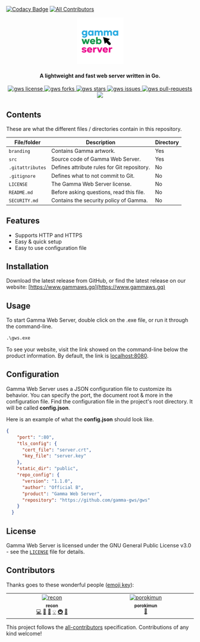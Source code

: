 
<!-- ALL-CONTRIBUTORS-BADGE:START - Do not remove or modify this section -->
[![Codacy Badge](https://api.codacy.com/project/badge/Grade/062e9fa1380e4f3fbb4d472cd0fa89fc)](https://app.codacy.com/gh/r1c0n/gws?utm_source=github.com&utm_medium=referral&utm_content=r1c0n/gws&utm_campaign=Badge_Grade)
[![All Contributors](https://img.shields.io/github/all-contributors/r1c0n/gws?color=ee8449&style=flat-square)](#contributors)
<!-- ALL-CONTRIBUTORS-BADGE:END -->

<p align="center">
    <a href="https://www.gammaws.gq" target="_blank">
        <img src="./branding/gws-wordmark-01.png" alt="logo" width="125"/>
    </a>
</p>

<h4 align="center">A lightweight and fast web server written in Go.</h4>

<p align="center">

<a href="https://github.com/r1c0n/gws/blob/main/LICENSE" target="blank">
<img src="https://img.shields.io/github/license/r1c0n/gws?style=flat-square" alt="gws license" />
</a>
<a href="https://github.com/r1c0n/gws/fork" target="blank">
<img src="https://img.shields.io/github/forks/r1c0n/gws?style=flat-square" alt="gws forks"/>
</a>
<a href="https://github.com/r1c0n/gws/stargazers" target="blank">
<img src="https://img.shields.io/github/stars/r1c0n/gws?style=flat-square" alt="gws stars"/>
</a>
<a href="https://github.com/r1c0n/gws/issues" target="blank">
<img src="https://img.shields.io/github/issues/r1c0n/gws?style=flat-square" alt="gws issues"/>
</a>
<a href="https://github.com/r1c0n/gws/pulls" target="blank">
<img src="https://img.shields.io/github/issues-pr/r1c0n/gws?style=flat-square" alt="gws pull-requests"/>
</a>
<a href="https://twitter.com/intent/tweet?text=👋%20Check%20out%20this%20amazing%20webserver!%20https://github.com/r1c0n/gws"><img src="https://img.shields.io/twitter/url?label=Share%20on%20Twitter&style=social&url=https%3A%2F%2Fgithub.com%2Fr1c0n%2Fgws"></a>
</p>

## Contents

These are what the different files / directories contain in this repository.

| File/folder       | Description                                | Directory |
|-------------------|--------------------------------------------|-----------|
| `branding`        | Contains Gamma artwork.                    | Yes       |
| `src`             | Source code of Gamma Web Server.           | Yes       |
| `.gitattributes`  | Defines attribute rules for Git repository.| No        |
| `.gitignore`      | Defines what to not commit to Git.         | No        |
| `LICENSE`         | The Gamma Web Server license.              | No        |
| `README.md`       | Before asking questions, read this file.   | No        |
| `SECURITY.md`     | Contains the security policy of Gamma.     | No        |

## Features

- Supports HTTP and HTTPS
- Easy & quick setup
- Easy to use configuration file

## Installation

Download the latest release from GitHub, or find the latest release on our website: [https://www.gammaws.gq](https://www.gammaws.gq)

## Usage

To start Gamma Web Server, double click on the .exe file, or run it through the command-line.

```cmd
.\gws.exe
```

To see your website, visit the link showed on the command-line below the product information. By default, the link is [localhost:8080](localhost:8080).

## Configuration

Gamma Web Server uses a JSON configuration file to customize its behavior. You can specify the port, the document root & more in the configuration file. Find the configuration file in the project's root directory. It will be called **config.json**.

Here is an example of what the **config.json** should look like.

```json
{
    "port": ":80",
    "tls_config": {
      "cert_file": "server.crt",
      "key_file": "server.key"
    },
    "static_dir": "public",
    "repo_config": {
      "version": "1.1.0",
      "author": "Official B",
      "product": "Gamma Web Server",
      "repository": "https://github.com/gamma-gws/gws"
    }
  }  
```

## License

Gamma Web Server is licensed under the GNU General Public License v3.0 - see the [`LICENSE`](LICENSE) file for details.

## Contributors

Thanks goes to these wonderful people ([emoji key](https://allcontributors.org/docs/en/emoji-key)):

<!-- ALL-CONTRIBUTORS-LIST:START - Do not remove or modify this section -->
<!-- prettier-ignore-start -->
<!-- markdownlint-disable -->
<table>
  <tbody>
    <tr>
      <td align="center" valign="top" width="14.28%"><a href="https://www.recon.best"><img src="https://avatars.githubusercontent.com/u/86677439?v=4?s=100" width="100px;" alt="recon"/><br /><sub><b>recon</b></sub></a><br /><a href="https://github.com/r1c0n/gws/commits?author=r1c0n" title="Code">💻</a> <a href="https://github.com/r1c0n/gws/commits?author=r1c0n" title="Documentation">📖</a> <a href="#design-r1c0n" title="Design">🎨</a> <a href="#example-r1c0n" title="Examples">💡</a> <a href="#infra-r1c0n" title="Infrastructure (Hosting, Build-Tools, etc)">🚇</a> <a href="https://github.com/r1c0n/gws/pulls?q=is%3Apr+reviewed-by%3Ar1c0n" title="Reviewed Pull Requests">👀</a></td>
      <td align="center" valign="top" width="14.28%"><a href="https://github.com/porokimun"><img src="https://avatars.githubusercontent.com/u/80103152?v=4?s=100" width="100px;" alt="porokimun"/><br /><sub><b>porokimun</b></sub></a><br /><a href="#design-porokimun" title="Design">🎨</a></td>
    </tr>
  </tbody>
</table>

<!-- markdownlint-restore -->
<!-- prettier-ignore-end -->

<!-- ALL-CONTRIBUTORS-LIST:END -->

This project follows the [all-contributors](https://github.com/all-contributors/all-contributors) specification. Contributions of any kind welcome!
